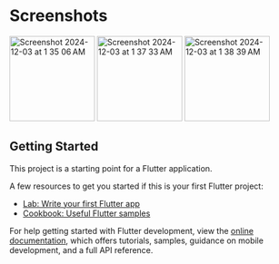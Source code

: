 

# Screenshots

<img width="150" alt="Screenshot 2024-12-03 at 1 35 06 AM" src="https://github.com/user-attachments/assets/ac6f2d56-000e-4b9a-b32a-0934f4c8911b">

<img width="150" alt="Screenshot 2024-12-03 at 1 37 33 AM" src="https://github.com/user-attachments/assets/b8837205-a7bb-4053-b164-7d593ef24fd9">
<img width="150" alt="Screenshot 2024-12-03 at 1 38 39 AM" src="https://github.com/user-attachments/assets/acac0a53-694d-4b9c-ac46-702435717188">





## Getting Started

This project is a starting point for a Flutter application.


A few resources to get you started if this is your first Flutter project:

- [Lab: Write your first Flutter app](https://docs.flutter.dev/get-started/codelab)
- [Cookbook: Useful Flutter samples](https://docs.flutter.dev/cookbook)

For help getting started with Flutter development, view the
[online documentation](https://docs.flutter.dev/), which offers tutorials,
samples, guidance on mobile development, and a full API reference.
